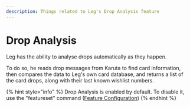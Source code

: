 ```yaml
---
description: Things related to Leg's Drop Analysis feature
---
```


# Drop Analysis

Leg has the ability to analyse drops automatically as they happen.&#x20;

To do so, he reads drop messages from Karuta to find card information, then compares the data to Leg's own card database, and returns a list of the card drops, along with their last known wishlist numbers.

{% hint style="info" %}
Drop Analysis is enabled by default. To disable it, use the "featureset" command ([Feature Configuration](../../bot-management/server-feature-configuration/))
{% endhint %}

